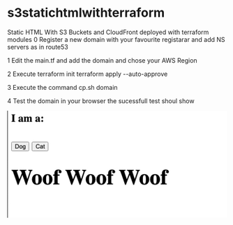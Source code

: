 # s3statichtmlwithterraform
Static HTML With S3 Buckets and CloudFront deployed with terraform modules
0 Register a new domain with your favourite registarar and add NS servers as in route53

1 Edit the main.tf and add the domain and chose your AWS Region 

2 Execute terraform init
          terraform apply --auto-approve
          
3 Execute the command cp.sh domain

4 Test the domain in your browser the sucessfull test shoul show 

![Test Image 1](catdog.jpg)

